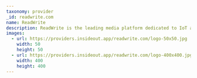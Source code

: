 ```yaml
---
taxonomy: provider
_id: readwrite.com
name: ReadWrite
description: ReadWrite is the leading media platform dedicated to IoT and Connected World.The latest news,analysis and conversion related to technology.
images:
  - url: https://providers.insideout.app/readwrite.com/logo-50x50.jpg
    width: 50
    height: 50
  - url: https://providers.insideout.app/readwrite.com/logo-400x400.jpg
    width: 400
    height: 400
---
```

